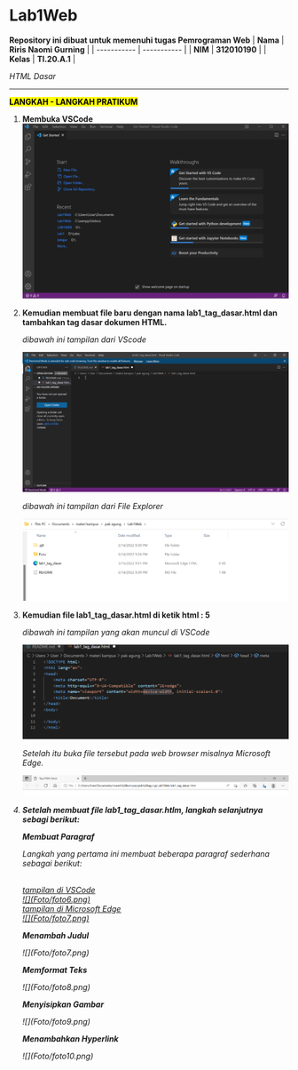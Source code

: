 # Lab1Web

<strong>Repository ini dibuat untuk memenuhi tugas Pemrograman Web</strong>
| <strong>Nama</strong>      | <strong>Riris Naomi Gurning</strong>  |
| ----------- | ----------- |
| <strong>NIM</strong>     | <strong>312010190</strong>       |
| <strong>Kelas</strong>   | <strong>TI.20.A.1</strong>        |

<p><i>HTML Dasar</i></p>

<p><strong><hr><mark>LANGKAH - LANGKAH PRATIKUM</mark></hr></strong></p>

1. <strong>Membuka VSCode</strong> 
    ![](Foto/foto1.png)

2. <strong>Kemudian membuat file baru dengan nama lab1_tag_dasar.html dan tambahkan tag dasar dokumen
HTML.</strong>
        <p><i>dibawah ini tampilan dari VScode</i></p>
            ![](Foto/foto2.png)
        <p><i>dibawah ini tampilan dari File Explorer</i></p> 
            ![](Foto/foto3.png)

3. <strong>Kemudian file lab1_tag_dasar.html di ketik html : 5</strong>
       <p><i>dibawah ini tampilan yang akan muncul di VSCode<i></p>
       ![](Foto/foto4.png)
       <p><i>Setelah itu buka file tersebut pada web browser misalnya Microsoft Edge.</i></p>
       ![](Foto/foto5.png)

4. <strong>Setelah membuat file lab1_tag_dasar.htlm, langkah selanjutnya sebagi berikut: </strong>
    <p><strong><i>Membuat Paragraf</i></strong></p>
    <p>Langkah yang pertama ini membuat beberapa paragraf sederhana sebagai berikut:<p>
    <br><ins>tampilan di VSCode<ins></br>
        ![](Foto/foto6.png)
    <br><ins>tampilan di Microsoft Edge<ins><br>
        ![](Foto/foto7.png)
    <p><strong><i>Menambah Judul</i></strong><p>
            ![](Foto/foto7.png)
    <p><strong><i>Memformat Teks</i></strong><p>
            ![](Foto/foto8.png)
    <p><strong><i>Menyisipkan Gambar</i></strong><p>
            ![](Foto/foto9.png)
    <p><strong><i>Menambahkan Hyperlink</i></strong><p>
            ![](Foto/foto10.png)
    
     



